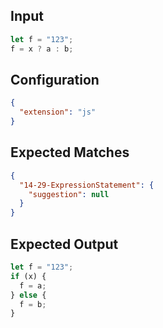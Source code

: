 
## Input
```javascript input
let f = "123";
f = x ? a : b;
```

## Configuration
```json configuration
{
  "extension": "js"
}
```

## Expected Matches
```json expected matches
{
  "14-29-ExpressionStatement": {
    "suggestion": null
  }
}
```

## Expected Output
```javascript expected output
let f = "123";
if (x) {
  f = a;
} else {
  f = b;
}
```

